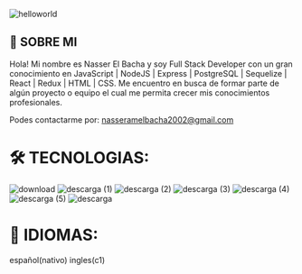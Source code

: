 ![helloworld](https://user-images.githubusercontent.com/83794510/142270124-901b704b-94a6-40a9-b80b-def9827d11fa.png)

## 🚀 SOBRE MI

Hola! Mi nombre es Nasser El Bacha y soy Full Stack Developer con un gran conocimiento en JavaScript | NodeJS | Express | PostgreSQL | Sequelize | React | Redux | HTML | CSS. Me encuentro en busca de formar parte de algún proyecto o equipo el cual me permita crecer mis conocimientos profesionales.


Podes contactarme por: nasseramelbacha2002@gmail.com


# 🛠 TECNOLOGIAS:


![download](https://user-images.githubusercontent.com/83794510/142272132-00b52f4b-fffd-44b2-9233-6c959a033fe7.png) ![descarga (1)](https://user-images.githubusercontent.com/83794510/142272162-fd8a05ab-8e5b-435e-aec2-463f2848f5a0.png) ![descarga (2)](https://user-images.githubusercontent.com/83794510/142272166-610ad7ee-3294-46dc-8faa-b8a150be8a23.png) ![descarga (3)](https://user-images.githubusercontent.com/83794510/142272169-3a918a00-686e-4a38-9259-074eab3bce28.png) ![descarga (4)](https://user-images.githubusercontent.com/83794510/142272172-01633aec-4eca-47a4-b8fa-96dba4a4ec5b.png) ![descarga (5)](https://user-images.githubusercontent.com/83794510/142272174-9d9f3d9c-1b76-431e-b281-9832f13dc57d.png) ![descarga](https://user-images.githubusercontent.com/83794510/142272175-a71d933f-68ba-4603-99d0-f8bfcddce10d.png)


# 🧠 IDIOMAS:


español(nativo) ingles(c1)

